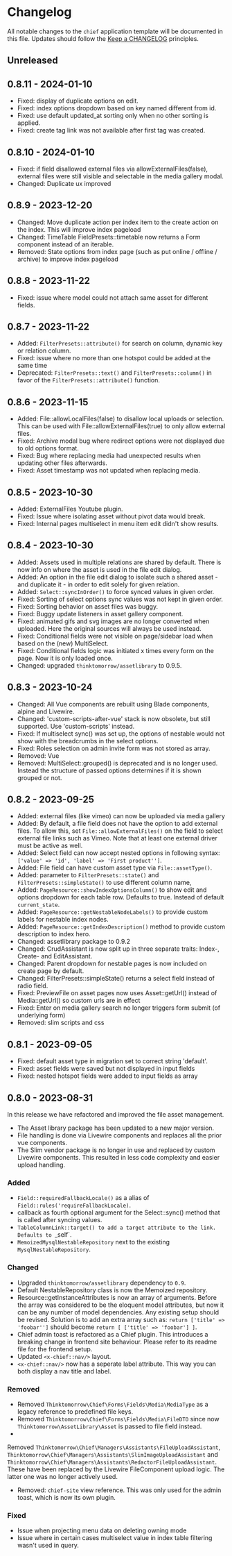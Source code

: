 # Changelog

All notable changes to the `chief` application template will be documented in this file. Updates should follow
the [Keep a CHANGELOG](http://keepachangelog.com/)
principles.

## Unreleased

## 0.8.11 - 2024-01-10
-   Fixed: display of duplicate options on edit.
-   Fixed: index options dropdown based on key named different from id.
-   Fixed: use default updated_at sorting only when no other sorting is applied.
-   Fixed: create tag link was not available after first tag was created.

## 0.8.10 - 2024-01-10

-   Fixed: if field disallowed external files via allowExternalFiles(false), external files were still visible and selectable in the media gallery modal.
-   Changed: Duplicate ux improved

## 0.8.9 - 2023-12-20

-   Changed: Move duplicate action per index item to the create action on the index. This will improve index pageload
-   Changed: TimeTable FieldPresets::timetable now returns a Form component instead of an iterable.
-   Removed: State options from index page (such as put online / offline / archive) to improve index pageload

## 0.8.8 - 2023-11-22

-   Fixed: issue where model could not attach same asset for different fields.

## 0.8.7 - 2023-11-22

-   Added: `FilterPresets::attribute()` for search on column, dynamic key or relation column.
-   Fixed: issue where no more than one hotspot could be added at the same time
-   Deprecated: `FilterPresets::text()` and `FilterPresets::column()` in favor of the `FilterPresets::attribute()` function.

## 0.8.6 - 2023-11-15

-   Added: File::allowLocalFiles(false) to disallow local uploads or selection. This can be used with File::allowExternalFiles(true) to only allow external files.
-   Fixed: Archive modal bug where redirect options were not displayed due to old options format.
-   Fixed: Bug where replacing media had unexpected results when updating other files afterwards.
-   Fixed: Asset timestamp was not updated when replacing media.

## 0.8.5 - 2023-10-30

-   Added: ExternalFiles Youtube plugin.
-   Fixed: Issue where isolating asset without pivot data would break.
-   Fixed: Internal pages multiselect in menu item edit didn't show results.

## 0.8.4 - 2023-10-30

-   Added: Assets used in multiple relations are shared by default. There is now info on where the asset is used in the file edit dialog.
-   Added: An option in the file edit dialog to isolate such a shared asset - and duplicate it - in order to edit solely for given relation.
-   Added: `Select::syncInOrder()` to force synced values in given order.
-   Fixed: Sorting of select options sync values was not kept in given order.
-   Fixed: Sorting behavior on asset files was buggy.
-   Fixed: Buggy update listeners in asset gallery component.
-   Fixed: animated gifs and svg images are no longer converted when uploaded. Here the original sources will always be used instead.
-   Fixed: Conditional fields were not visible on page/sidebar load when based on the (new) MultiSelect.
-   Fixed: Conditional fields logic was initiated x times every form on the page. Now it is only loaded once.
-   Changed: upgraded `thinktomorrow/assetlibrary` to 0.9.5.

## 0.8.3 - 2023-10-24

-   Changed: All Vue components are rebuilt using Blade components, alpine and Livewire.
-   Changed: 'custom-scripts-after-vue' stack is now obsolete, but still supported. Use 'custom-scripts' instead.
-   Fixed: If multiselect sync() was set up, the options of nestable would not show with the breadcrumbs in the select
    options.
-   Fixed: Roles selection on admin invite form was not stored as array.
-   Removed: Vue
-   Removed: MultiSelect::grouped() is deprecated and is no longer used. Instead the structure of passed options
    determines if it is shown grouped or not.

## 0.8.2 - 2023-09-25

-   Added: external files (like vimeo) can now be uploaded via media gallery
-   Added: By default, a file field does not have the option to add external files. To allow this,
    set `File::allowExternalFiles()` on the field to select external file links such as Vimeo. Note that at least one
    external driver must be active as well.
-   Added: Select field can now accept nested options in following
    syntax: `['value' => 'id', 'label' => 'First product'']`.
-   Added: File field can have custom asset type via `File::assetType()`.
-   Added: parameter to `FilterPresets::state()` and `FilterPresets::simpleState()` to use different column name,
-   Added: `PageResource::showIndexOptionsColumn()` to show edit and options dropdown for each table row. Defaults to
    true. Instead of default `current_state`.
-   Added: `PageResource::getNestableNodeLabels()` to provide custom labels for nestable index nodes.
-   Added: `PageResource::getIndexDescription()` method to provide custom description to index hero.
-   Changed: assetlibrary package to 0.9.2
-   Changed: CrudAssistant is now split up in three separate traits: Index-, Create- and EditAssistant.
-   Changed: Parent dropdown for nestable pages is now included on create page by default.
-   Changed: FilterPresets::simpleState() returns a select field instead of radio field.
-   Fixed: PreviewFile on asset pages now uses Asset::getUrl() instead of Media::getUrl() so custom urls are in effect
-   Fixed: Enter on media gallery search no longer triggers form submit (of underlying form)
-   Removed: slim scripts and css

## 0.8.1 - 2023-09-05

-   Fixed: default asset type in migration set to correct string 'default'.
-   Fixed: asset fields were saved but not displayed in input fields
-   Fixed: nested hotspot fields were added to input fields as array

## 0.8.0 - 2023-08-31

In this release we have refactored and improved the file asset management.

-   The Asset library package has been updated to a new major version.
-   File handling is done via Livewire components and replaces all the prior vue components.
-   The Slim vendor package is no longer in use and replaced by custom Livewire components. This resulted in less code
    complexity and easier upload
    handling.

### Added

-   `Field::requiredFallbackLocale()` as a alias of `Field::rules('requireFallbackLocale)`.
-   callback as fourth optional argument for the Select::sync() method that is called after syncing values.
-   `TableColumnLink::target() to add a target attribute to the link. Defaults to `\_self`.
-   `MemoizedMysqlNestableRepository` next to the existing `MysqlNestableRepository`.

### Changed

-   Upgraded `thinktomorrow/assetlibrary` dependency to `0.9`.
-   Default NestableRepository class is now the Memoized repository.
-   Resource::getInstanceAttributes is now an array of arguments. Before the array was considered to be the
    eloquent model attributes, but now it can be any number of model dependencies. Any existing setup should be revised.
    Solution is to add an extra array such as: `return ['title' => 'foobar'']` should
    become `return [ ['title' => 'foobar'] ]`.
-   Chief admin toast is refactored as a Chief plugin. This introduces a breaking change in frontend site
    behaviour. Please refer to its readme file for the frontend setup.
-   Updated `<x-chief::nav/>` layout.
-   `<x-chief::nav/>` now has a seperate label attribute. This way you can both display a nav title and label.

### Removed

-   Removed `Thinktomorrow\Chief\Forms\Fields\Media\MediaType` as a legacy reference to predefined file keys.
-   Removed `Thinktomorrow\Chief\Forms\Fields\Media\FileDTO` since now `Thinktomorrow\AssetLibrary\Asset` is passed to
    file field instead.
-

Removed `Thinktomorrow\Chief\Managers\Assistants\FileUploadAssistant`, `Thinktomorrow\Chief\Managers\Assistants\SlimImageUploadAssistant`
and `Thinktomorrow\Chief\Managers\Assistants\RedactorFileUploadAssistant`. These have been replaced by the
Livewire FileComponent upload logic. The latter one was no longer actively used.

-   Removed: `chief-site` view reference. This was only used for the admin toast, which is now its own plugin.

### Fixed

-   Issue when projecting menu data on deleting owning mode
-   Issue where in certain cases multiselect value in index table filtering wasn't used in query.
